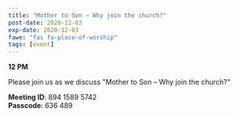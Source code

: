 ```yaml
---
title: "Mother to Son – Why join the church?"
post-date: 2020-12-03
exp-date: 2020-12-03
fawe: "fas fa-place-of-worship"
tags: [event]
---
```

**12 PM**

Please join us as we discuss "Mother to Son – Why join the church?"

<p class="text-danger"><b>Meeting ID</b>: 894 1589 5742
<br>
<b>Passcode</b>: 636 489
</p>